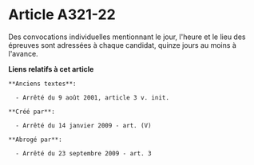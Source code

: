 # Article A321-22

Des convocations individuelles mentionnant le jour, l'heure et le lieu des épreuves sont adressées à chaque candidat, quinze
jours au moins à l'avance.

**Liens relatifs à cet article**

	**Anciens textes**:

	  - Arrêté du 9 août 2001, article 3 v. init.

	**Créé par**:

	  - Arrêté du 14 janvier 2009 - art. (V)

	**Abrogé par**:

	  - Arrêté du 23 septembre 2009 - art. 3

